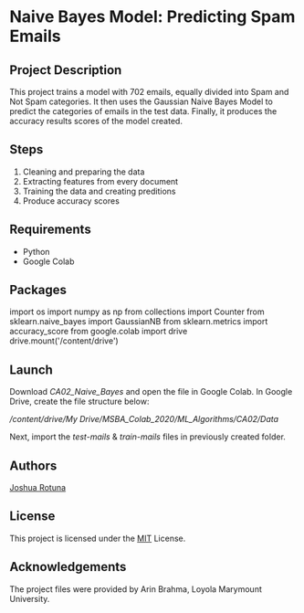 # Naive Bayes Model: Predicting Spam Emails
## Project Description

This project trains a model with 702 emails, equally divided into Spam and Not Spam categories. It then uses the Gaussian Naive Bayes Model to predict the categories of emails in the test data. Finally, it produces the accuracy results scores of the model created. 

## Steps
1. Cleaning and preparing the data
2. Extracting features from every document
3. Training the data and creating preditions
4. Produce accuracy scores

## Requirements

* Python
* Google Colab

## Packages 
import os
import numpy as np
from collections import Counter
from sklearn.naive_bayes import GaussianNB
from sklearn.metrics import accuracy_score
from google.colab import drive
drive.mount('/content/drive')

## Launch

Download *CA02_Naive_Bayes* and open the file in Google Colab.
In Google Drive, create the file structure below:

*/content/drive/My Drive/MSBA_Colab_2020/ML_Algorithms/CA02/Data*


Next, import the *test-mails* & *train-mails* files in previously created folder. 

## Authors

[Joshua Rotuna](https://github.com/joshrotuna)

## License

This project is licensed under the  [MIT](https://choosealicense.com/licenses/mit/)  License.

## Acknowledgements

The project files were provided by Arin Brahma, Loyola Marymount University.
